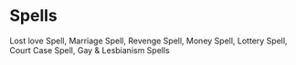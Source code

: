 # Spells
Lost love Spell, Marriage Spell, Revenge Spell, Money Spell, Lottery Spell, Court Case Spell, Gay &amp; Lesbianism Spells
